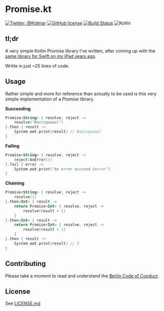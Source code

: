 # Promise.kt

[![Twitter: @Kidmar](https://img.shields.io/badge/contact-@Kidmar-blue.svg?style=flat)](https://twitter.com/Kidmar)
[![GitHub license](https://img.shields.io/github/license/kimar/Promise.kt.svg)](https://github.com/kimar/Promise.kt/blob/master/LICENSE.md)
[![Build Status](https://travis-ci.org/kimar/Promise.kt.svg?branch=master)](https://travis-ci.org/kimar/Promise.kt)
![Kotlin](https://img.shields.io/badge/Language-Kotlin-orange.svg)

## tl;dr
A very simple Kotlin Promise library I've written, after coming up with the [same library for Swift on my iPad years ago](https://github.com/kimar/Promise.swift).

Writte in just ~25 lines of code.

## Usage

Rather simple and more for reference than actually to be used is this very simple implementation of a *Promise* library.

**Succeeding**

```kotlin
Promise<String> { resolve, reject ->
	resolve("Bazingaaaa!")
}.then { result ->
	System.out.print(result) // Bazingaaaa!
}
```

**Failing** 

```kotlin
Promise<String> { resolve, reject -> 
	reject(AnError())
}.fail { error ->
	System.out.print("An error occured $error")
}
```

**Chaining**

```kotlin
Promise<String> { resolve, reject -> 
	resolve(1)
}.then<Int> { result -> 
	return Promise<Int> { resolve, reject -> 
		resolve(result + 1)
	}
}.then<Int> { result -> 
	return Promise<Int> { resolve, reject -> 
		resolve(result + 1)
	}
}.then { result -> 
	System.out.print(result) // 3
}
```

## Contributing

Please take a moment to read and understand the [Berlin Code of Conduct](CODE_OF_CONDUCT.md).

## License

See [LICENSE.md](LICENSE.md)
